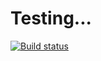 # Testing...

[![Build status](https://ci.appveyor.com/api/projects/status/dmbec2d7commf78s?svg=true)](https://ci.appveyor.com/project/hlgsdx/downloader)

